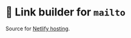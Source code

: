 # 🔗 Link builder for `mailto`

Source for [Netlify hosting](https://prefill-mailto.ajitpanigrahi.com).